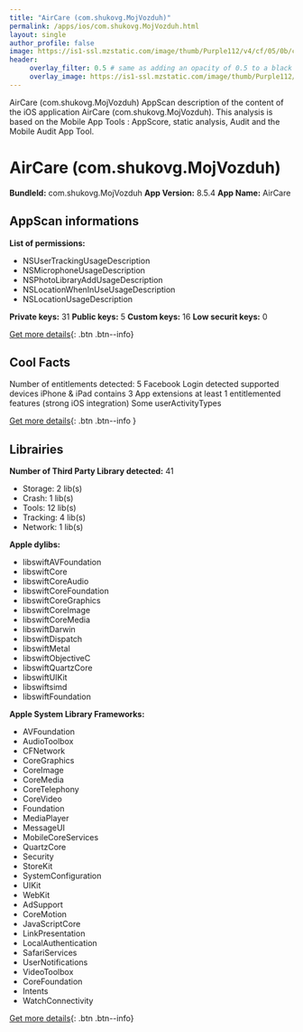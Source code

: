 ```yaml
---
title: "AirCare (com.shukovg.MojVozduh)"
permalink: /apps/ios/com.shukovg.MojVozduh.html
layout: single
author_profile: false
image: https://is1-ssl.mzstatic.com/image/thumb/Purple112/v4/cf/05/0b/cf050b30-8e40-8877-eb8e-2844407667e5/AppIcon-0-0-1x_U007emarketing-0-0-0-7-0-0-sRGB-0-0-0-GLES2_U002c0-512MB-85-220-0-0.png/512x512bb.jpg
header: 
     overlay_filter: 0.5 # same as adding an opacity of 0.5 to a black background
     overlay_image: https://is1-ssl.mzstatic.com/image/thumb/Purple112/v4/cf/05/0b/cf050b30-8e40-8877-eb8e-2844407667e5/AppIcon-0-0-1x_U007emarketing-0-0-0-7-0-0-sRGB-0-0-0-GLES2_U002c0-512MB-85-220-0-0.png/512x512bb.jpg
---
```

AirCare (com.shukovg.MojVozduh) AppScan description of the content of the iOS application AirCare (com.shukovg.MojVozduh). This analysis is based on the Mobile App Tools : AppScore, static analysis, Audit and the Mobile Audit App Tool.

# AirCare (com.shukovg.MojVozduh)

**BundleId:** com.shukovg.MojVozduh
**App Version:** 8.5.4
**App Name:** AirCare


## AppScan informations 

**List of permissions:** 
- NSUserTrackingUsageDescription
- NSMicrophoneUsageDescription
- NSPhotoLibraryAddUsageDescription
- NSLocationWhenInUseUsageDescription
- NSLocationUsageDescription
  
  
**Private keys:** 31
**Public keys:** 5
**Custom keys:** 16
**Low securit keys:** 0
  
[Get more details](/pricing.html){: .btn .btn--info}

## Cool Facts

Number of entitlements detected: 5
Facebook Login detected
supported devices iPhone & iPad
contains 3 App extensions
at least 1 entitlemented features (strong iOS integration)
Some userActivityTypes
  
[Get more details](/pricing.html){: .btn .btn--info }

## Librairies 
**Number of Third Party Library detected:** 41
- Storage: 2 lib(s)
- Crash: 1 lib(s)
- Tools: 12 lib(s)
- Tracking: 4 lib(s)
- Network: 1 lib(s)


**Apple dylibs:**
- libswiftAVFoundation
- libswiftCore
- libswiftCoreAudio
- libswiftCoreFoundation
- libswiftCoreGraphics
- libswiftCoreImage
- libswiftCoreMedia
- libswiftDarwin
- libswiftDispatch
- libswiftMetal
- libswiftObjectiveC
- libswiftQuartzCore
- libswiftUIKit
- libswiftsimd
- libswiftFoundation


**Apple System Library Frameworks:**
- AVFoundation
- AudioToolbox
- CFNetwork
- CoreGraphics
- CoreImage
- CoreMedia
- CoreTelephony
- CoreVideo
- Foundation
- MediaPlayer
- MessageUI
- MobileCoreServices
- QuartzCore
- Security
- StoreKit
- SystemConfiguration
- UIKit
- WebKit
- AdSupport
- CoreMotion
- JavaScriptCore
- LinkPresentation
- LocalAuthentication
- SafariServices
- UserNotifications
- VideoToolbox
- CoreFoundation
- Intents
- WatchConnectivity


  
[Get more details](/pricing.html){: .btn .btn--info}

